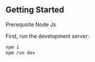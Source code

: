 ## Getting Started

Prerequsite
Node Js

First, run the development server:

```bash
npm i
npm run dev
```
